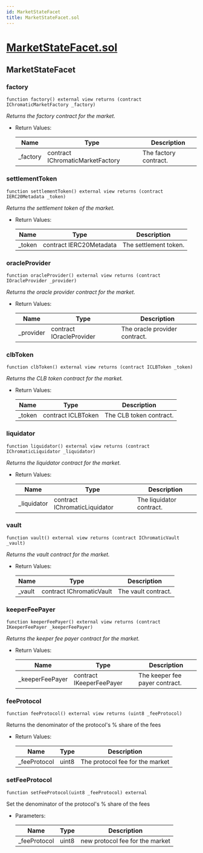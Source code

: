 ```yaml
---
id: MarketStateFacet
title: MarketStateFacet.sol
---
```

# [MarketStateFacet.sol](https://github.com/chromatic-protocol/contracts/tree/main/contracts/core/facets/market/MarketStateFacet.sol)

## MarketStateFacet

### factory

```solidity
function factory() external view returns (contract IChromaticMarketFactory _factory)
```

_Returns the factory contract for the market._

- Return Values:

  | Name | Type | Description |
  | ---- | ---- | ----------- |
  | _factory | contract IChromaticMarketFactory | The factory contract. |

### settlementToken

```solidity
function settlementToken() external view returns (contract IERC20Metadata _token)
```

_Returns the settlement token of the market._

- Return Values:

  | Name | Type | Description |
  | ---- | ---- | ----------- |
  | _token | contract IERC20Metadata | The settlement token. |

### oracleProvider

```solidity
function oracleProvider() external view returns (contract IOracleProvider _provider)
```

_Returns the oracle provider contract for the market._

- Return Values:

  | Name | Type | Description |
  | ---- | ---- | ----------- |
  | _provider | contract IOracleProvider | The oracle provider contract. |

### clbToken

```solidity
function clbToken() external view returns (contract ICLBToken _token)
```

_Returns the CLB token contract for the market._

- Return Values:

  | Name | Type | Description |
  | ---- | ---- | ----------- |
  | _token | contract ICLBToken | The CLB token contract. |

### liquidator

```solidity
function liquidator() external view returns (contract IChromaticLiquidator _liquidator)
```

_Returns the liquidator contract for the market._

- Return Values:

  | Name | Type | Description |
  | ---- | ---- | ----------- |
  | _liquidator | contract IChromaticLiquidator | The liquidator contract. |

### vault

```solidity
function vault() external view returns (contract IChromaticVault _vault)
```

_Returns the vault contract for the market._

- Return Values:

  | Name | Type | Description |
  | ---- | ---- | ----------- |
  | _vault | contract IChromaticVault | The vault contract. |

### keeperFeePayer

```solidity
function keeperFeePayer() external view returns (contract IKeeperFeePayer _keeperFeePayer)
```

_Returns the keeper fee payer contract for the market._

- Return Values:

  | Name | Type | Description |
  | ---- | ---- | ----------- |
  | _keeperFeePayer | contract IKeeperFeePayer | The keeper fee payer contract. |

### feeProtocol

```solidity
function feeProtocol() external view returns (uint8 _feeProtocol)
```

Returns the denominator of the protocol's % share of the fees

- Return Values:

  | Name | Type | Description |
  | ---- | ---- | ----------- |
  | _feeProtocol | uint8 | The protocol fee for the market |

### setFeeProtocol

```solidity
function setFeeProtocol(uint8 _feeProtocol) external
```

Set the denominator of the protocol's % share of the fees

- Parameters:

  | Name | Type | Description |
  | ---- | ---- | ----------- |
  | _feeProtocol | uint8 | new protocol fee for the market |

